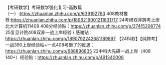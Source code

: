 【考研数学】考研数学强化复习-高数篇（一）:https://zhuanlan.zhihu.com/p/639192763
408教材推荐:https://zhuanlan.zhihu.com/p/1896219001211831717
24考研双非跨考上岸北大计算机11408 408分经验贴：https://zhuanlan.zhihu.com/p/27415208774
25复旦计院408双非一战上岸经验 / 感谢贴：https://zhuanlan.zhihu.com/p/1890792242681189897
【24科软】【纯跨考】一战390上岸经验帖+一点408考砸了的反思：https://zhuanlan.zhihu.com/p/688896835
22中科大先研一战上岸（408 140+）经验贴：https://zhuanlan.zhihu.com/p/491340006
